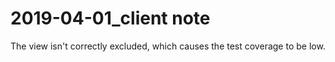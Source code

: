 # 2019-04-01_client note

The view isn't correctly excluded, which causes the test coverage to be low.
